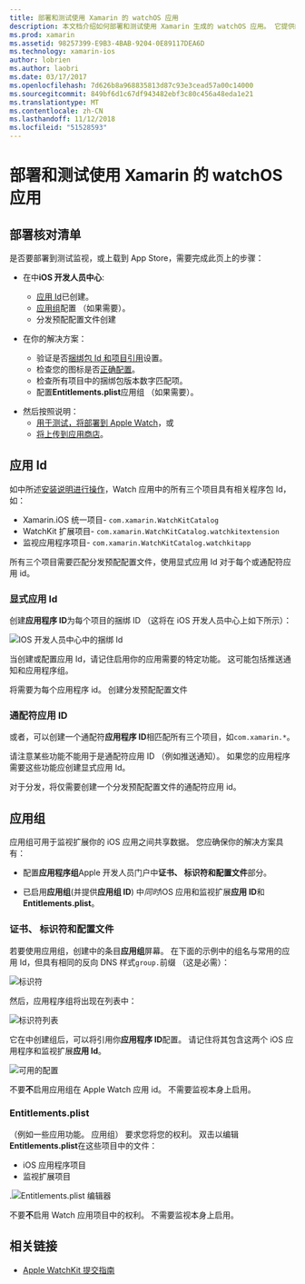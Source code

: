 ```yaml
---
title: 部署和测试使用 Xamarin 的 watchOS 应用
description: 本文档介绍如何部署和测试使用 Xamarin 生成的 watchOS 应用。 它提供的部署清单，讨论显式和通配符应用 Id，并介绍了应用组。
ms.prod: xamarin
ms.assetid: 98257399-E9B3-4BAB-9204-0E89117DEA6D
ms.technology: xamarin-ios
author: lobrien
ms.author: laobri
ms.date: 03/17/2017
ms.openlocfilehash: 7d626b8a968835813d87c93e3cead57a00c14000
ms.sourcegitcommit: 849bf6d1c67df943482ebf3c80c456a48eda1e21
ms.translationtype: MT
ms.contentlocale: zh-CN
ms.lasthandoff: 11/12/2018
ms.locfileid: "51528593"
---
```

# <a name="deploying-and-testing-watchos-apps-with-xamarin"></a>部署和测试使用 Xamarin 的 watchOS 应用

## <a name="deployment-checklist"></a>部署核对清单

是否要部署到测试监视，或上载到 App Store，需要完成此页上的步骤：

- 在中**iOS 开发人员中心**:
  - [应用 Id](#App_IDs)已创建。
  - [应用组](#App_Groups)配置 （如果需要）。
  - 分发预配配置文件创建

- 在你的解决方案：

  - 验证是否[捆绑包 Id 和项目引用](~/ios/watchos/get-started/installation.md)设置。
  - 检查您的图标是否[正确配置](~/ios/watchos/app-fundamentals/icons.md)。
  - 检查所有项目中的捆绑包版本数字匹配项。
  - 配置**Entitlements.plist**应用组 （如果需要）。

* 然后按照说明：
  - [用于测试，将部署到 Apple Watch](~/ios/watchos/deploy-test/device.md)，或
  - [将上传到应用商店](~/ios/watchos/deploy-test/appstore.md)。

<a name="App_IDs"/>

## <a name="app-ids"></a>应用 Id

如中所述[安装说明进行操作](~/ios/watchos/get-started/installation.md)，Watch 应用中的所有三个项目具有相关程序包 Id，如：

- Xamarin.iOS 统一项目- `com.xamarin.WatchKitCatalog`
- WatchKit 扩展项目- `com.xamarin.WatchKitCatalog.watchkitextension`
- 监视应用程序项目- `com.xamarin.WatchKitCatalog.watchkitapp`

所有三个项目需要匹配分发预配配置文件，使用显式应用 Id 对于每个或通配符应用 id。

### <a name="explicit-app-ids"></a>显式应用 Id

创建**应用程序 ID**为每个项目的捆绑 ID （这将在 iOS 开发人员中心上如下所示）：

![IOS 开发人员中心中的捆绑 Id](images/appids-specific-sml.png)

当创建或配置应用 Id，请记住启用你的应用需要的特定功能。 这可能包括推送通知和应用程序组。

将需要为每个应用程序 id。 创建分发预配配置文件

### <a name="wildcard-app-id"></a>通配符应用 ID

或者，可以创建一个通配符**应用程序 ID**相匹配所有三个项目，如`com.xamarin.*`。

请注意某些功能不能用于是通配符应用 ID （例如推送通知）。 如果您的应用程序需要这些功能应创建显式应用 Id。

对于分发，将仅需要创建一个分发预配配置文件的通配符应用 id。

<a name="App_Groups" />

## <a name="app-groups"></a>应用组

应用组可用于监视扩展你的 iOS 应用之间共享数据。 您应确保你的解决方案具有：

- 配置**应用程序组**Apple 开发人员门户中**证书、 标识符和配置文件**部分。

- 已启用**应用组**(并提供**应用组 ID**) 中*同时*iOS 应用和监视扩展**应用 ID**和**Entitlements.plist**。

### <a name="certificates-identifiers--profiles"></a>证书、 标识符和配置文件

若要使用应用组，创建中的条目**应用组**屏幕。 在下面的示例中的组名与常用的应用 Id，但具有相同的反向 DNS 样式`group.`前缀 （这是必需）：

![标识符](images/appgroups-new-sml.png)

然后，应用程序组将出现在列表中：

![标识符列表](images/appgroups-setup-sml.png)

它在中创建组后，可以将引用你**应用程序 ID**配置。 请记住将其包含这两个 iOS 应用程序和监视扩展**应用 Id**。

![可用的配置](images/appgroups-sml.png)

不要**不**启用应用组在 Apple Watch 应用 id。 不需要监视本身上启用。

### <a name="entitlementsplist"></a>Entitlements.plist

（例如一些应用功能。 应用组） 要求您将您的权利。
双击以编辑**Entitlements.plist**在这些项目中的文件：

- iOS 应用程序项目
- 监视扩展项目

.![Entitlements.plist 编辑器](images/entitlements-plist-sml.png)

不要**不**启用 Watch 应用项目中的权利。 不需要监视本身上启用。

## <a name="related-links"></a>相关链接

- [Apple WatchKit 提交指南](https://developer.apple.com/app-store/watch/)
